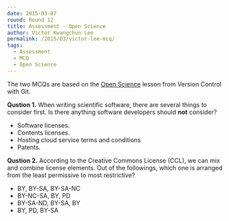 ```yaml
---
date: 2015-03-07
round: Round 12
title: Assessment - Open Science
author: Victor Kwangchun Lee
permalink: /2015/03/victor-lee-mcq/
tags:
  - Assessment
  - MCQ
  - Open Science
---
```


The two MCQs are based on the [Open Science](http://swcarpentry.github.io/git-novice/04-open.html) lesson from Version Control with Git. 


**Qustion 1.** When writing scientific software, there are several things to consider first. Is there anything software developers should **not** consider?

- Software licenses.
- Contents licenses.
- Hosting cloud service terms and conditions
- Patents.

**Qustion 2.** According to the Creative Commons License (CCL), we can mix and combine license elements. Out of the followings, which one is arranged from the least permissive to most restrictive?

- BY, BY-SA, BY-SA-NC
- BY-NC-SA, BY, PD
- BY-SA-ND, BY-SA, BY
- BY, PD, BY-SA
